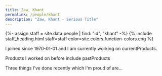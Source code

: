 ```yaml
---
title: Zaw, Khant
permalink: /people/khant
description: "Zaw, Khant - Serious Title"
---
```


{%- assign staff = site.data.people | find: "id", "khant" -%}
{% include staff_heading.html staff=staff color=site.colors.function-colors.eng %}

<p>I joined since 1970-01-01 and I am currently working on currentProducts.</p>

<p>Products I worked on before include pastProducts</p>

<p>Three things I've done recently which I'm proud of are...</p>

